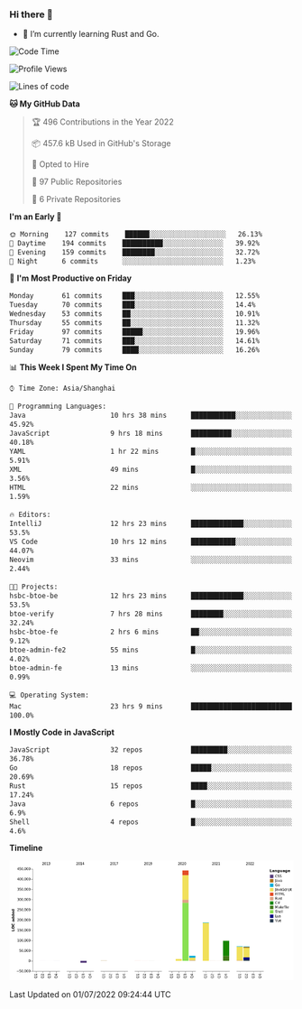 ### Hi there 👋

- 🌱 I’m currently learning Rust and Go.

<!--START_SECTION:waka-->
![Code Time](http://img.shields.io/badge/Code%20Time-492%20hrs%2022%20mins-blue)

![Profile Views](http://img.shields.io/badge/Profile%20Views-0-blue)

![Lines of code](https://img.shields.io/badge/From%20Hello%20World%20I%27ve%20Written-900%20Thousand%20lines%20of%20code-blue)

**🐱 My GitHub Data** 

> 🏆 496 Contributions in the Year 2022
 > 
> 📦 457.6 kB Used in GitHub's Storage 
 > 
> 💼 Opted to Hire
 > 
> 📜 97 Public Repositories 
 > 
> 🔑 6 Private Repositories  
 > 
**I'm an Early 🐤** 

```text
🌞 Morning    127 commits    ██████░░░░░░░░░░░░░░░░░░░   26.13% 
🌆 Daytime    194 commits    ██████████░░░░░░░░░░░░░░░   39.92% 
🌃 Evening    159 commits    ████████░░░░░░░░░░░░░░░░░   32.72% 
🌙 Night      6 commits      ░░░░░░░░░░░░░░░░░░░░░░░░░   1.23%

```
📅 **I'm Most Productive on Friday** 

```text
Monday       61 commits     ███░░░░░░░░░░░░░░░░░░░░░░   12.55% 
Tuesday      70 commits     ███░░░░░░░░░░░░░░░░░░░░░░   14.4% 
Wednesday    53 commits     ██░░░░░░░░░░░░░░░░░░░░░░░   10.91% 
Thursday     55 commits     ██░░░░░░░░░░░░░░░░░░░░░░░   11.32% 
Friday       97 commits     █████░░░░░░░░░░░░░░░░░░░░   19.96% 
Saturday     71 commits     ███░░░░░░░░░░░░░░░░░░░░░░   14.61% 
Sunday       79 commits     ████░░░░░░░░░░░░░░░░░░░░░   16.26%

```


📊 **This Week I Spent My Time On** 

```text
⌚︎ Time Zone: Asia/Shanghai

💬 Programming Languages: 
Java                     10 hrs 38 mins      ███████████░░░░░░░░░░░░░░   45.92% 
JavaScript               9 hrs 18 mins       ██████████░░░░░░░░░░░░░░░   40.18% 
YAML                     1 hr 22 mins        █░░░░░░░░░░░░░░░░░░░░░░░░   5.91% 
XML                      49 mins             █░░░░░░░░░░░░░░░░░░░░░░░░   3.56% 
HTML                     22 mins             ░░░░░░░░░░░░░░░░░░░░░░░░░   1.59%

🔥 Editors: 
IntelliJ                 12 hrs 23 mins      █████████████░░░░░░░░░░░░   53.5% 
VS Code                  10 hrs 12 mins      ███████████░░░░░░░░░░░░░░   44.07% 
Neovim                   33 mins             ░░░░░░░░░░░░░░░░░░░░░░░░░   2.44%

🐱‍💻 Projects: 
hsbc-btoe-be             12 hrs 23 mins      █████████████░░░░░░░░░░░░   53.5% 
btoe-verify              7 hrs 28 mins       ████████░░░░░░░░░░░░░░░░░   32.24% 
hsbc-btoe-fe             2 hrs 6 mins        ██░░░░░░░░░░░░░░░░░░░░░░░   9.12% 
btoe-admin-fe2           55 mins             █░░░░░░░░░░░░░░░░░░░░░░░░   4.02% 
btoe-admin-fe            13 mins             ░░░░░░░░░░░░░░░░░░░░░░░░░   0.99%

💻 Operating System: 
Mac                      23 hrs 9 mins       █████████████████████████   100.0%

```

**I Mostly Code in JavaScript** 

```text
JavaScript               32 repos            █████████░░░░░░░░░░░░░░░░   36.78% 
Go                       18 repos            █████░░░░░░░░░░░░░░░░░░░░   20.69% 
Rust                     15 repos            ████░░░░░░░░░░░░░░░░░░░░░   17.24% 
Java                     6 repos             █░░░░░░░░░░░░░░░░░░░░░░░░   6.9% 
Shell                    4 repos             █░░░░░░░░░░░░░░░░░░░░░░░░   4.6%

```


**Timeline**

![Chart not found](https://raw.githubusercontent.com/elton/elton/main/charts/bar_graph.png) 


 Last Updated on 01/07/2022 09:24:44 UTC
<!--END_SECTION:waka-->

<!--
**elton/elton** is a ✨ _special_ ✨ repository because its `README.md` (this file) appears on your GitHub profile.

Here are some ideas to get you started:

- 🔭 I’m currently working on ...
- 🌱 I’m currently learning ...
- 👯 I’m looking to collaborate on ...
- 🤔 I’m looking for help with ...
- 💬 Ask me about ...
- 📫 How to reach me: ...
- 😄 Pronouns: ...
- ⚡ Fun fact: ...
-->
